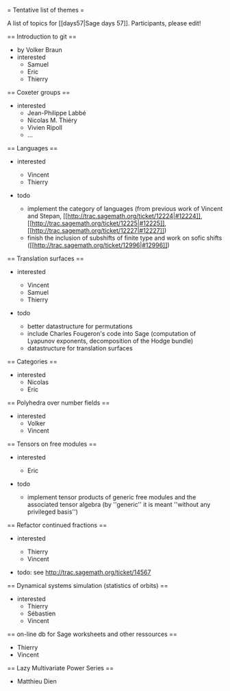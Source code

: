 = Tentative list of themes =

A list of topics for [[days57|Sage days 57]]. Participants, please edit!

== Introduction to git ==

 * by Volker Braun
 * interested
   * Samuel
   * Eric
   * Thierry


== Coxeter groups ==

 * interested
   * Jean-Philippe Labbé
   * Nicolas M. Thiéry
   * Vivien Ripoll
   * ...

== Languages ==

 * interested
   * Vincent
   * Thierry

 * todo
   * implement the category of languages (from previous work of Vincent and Stepan, [[http://trac.sagemath.org/ticket/12224|#12224]], [[http://trac.sagemath.org/ticket/12225|#12225]], [[http://trac.sagemath.org/ticket/12227|#12227]])
   * finish the inclusion of subshifts of finite type and work on sofic shifts ([[http://trac.sagemath.org/ticket/12996|#12996]])

== Translation surfaces ==

 * interested
   * Vincent
   * Samuel
   * Thierry

 * todo
   * better datastructure for permutations
   * include Charles Fougeron's code into Sage (computation of Lyapunov exponents, decomposition of the Hodge bundle)
   * datastructure for translation surfaces

== Categories ==

 * interested
   * Nicolas
   * Eric


== Polyhedra over number fields ==

  * interested
    * Volker
    * Vincent

== Tensors on free modules ==

  * interested
    * Eric

  * todo
    * implement tensor products of generic free modules and the associated tensor algebra (by ''generic'' it is meant ''without any privileged basis'')

== Refactor continued fractions ==

  * interested
    * Thierry
    * Vincent

  * todo: see http://trac.sagemath.org/ticket/14567

== Dynamical systems simulation (statistics of orbits) ==

  * interested
    * Thierry
    * Sébastien
    * Vincent

== on-line db for Sage worksheets and other ressources ==

  * Thierry
  * Vincent

== Lazy Multivariate Power Series ==

  * Matthieu Dien
